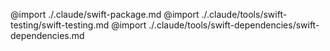 @import ./.claude/swift-package.md
@import ./.claude/tools/swift-testing/swift-testing.md
@import ./.claude/tools/swift-dependencies/swift-dependencies.md
